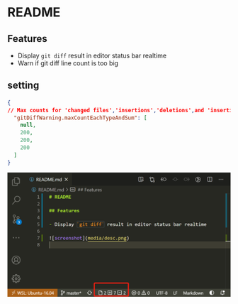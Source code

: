 # README

## Features

- Display `git diff` result in editor status bar realtime
- Warn if git diff line count is too big

## setting
```json
{
// Max counts for 'changed files','insertions','deletions',and 'insertions deletions sum'.Set `null` to ignore specific one.
  "gitDiffWarning.maxCountEachTypeAndSum": [
    null,
    200,
    200,
    200
  ]
}
```
![screenshot](media/desc.png)
